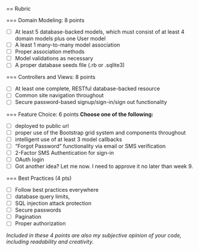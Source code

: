 == Rubric

=== Domain Modeling: 8 points
 
- [ ] At least 5 database-backed models, which must consist of at least 4 domain models plus one User model
- [ ] A least 1 many-to-many model association
- [ ] Proper association methods 
- [ ] Model validations as necessary
- [ ] A proper database seeds file (.rb or .sqlite3)
 
=== Controllers and Views: 8 points
 
- [ ] At least one complete, RESTful database-backed resource
- [ ] Common site navigation throughout
- [ ] Secure password-based signup/sign-in/sign out functionality
 
=== Feature Choice: 6 points
**Choose one of the following:**
 
- [ ] deployed to public url
- [ ] proper use of the Bootstrap grid system and components throughout
- [ ] intelligent use of at least 3 model callbacks
- [ ] “Forgot Password” functionality via email or SMS verification
- [ ] 2-Factor SMS Authentication for sign-in
- [ ] OAuth login
- [ ] Got another idea? Let me now.  I need to approve it no later than week 9.
 
=== Best Practices (4 pts)

- [ ] Follow best practices everywhere
- [ ] database query limits,
- [ ] SQL injection attack protection
- [ ] Secure passwords
- [ ] Pagination
- [ ] Proper authorization
 
*Included in these 4 points are also my subjective opinion of your code, including readability and creativity.*